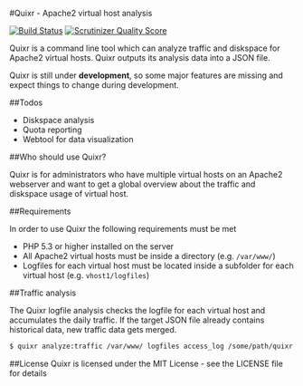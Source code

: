 #Quixr - Apache2 virtual host analysis

[![Build Status](https://travis-ci.org/derhansen/quixr.png?branch=develop)](https://travis-ci.org/derhansen/quixr)
[![Scrutinizer Quality Score](https://scrutinizer-ci.com/g/derhansen/quixr/badges/quality-score.png?s=11465c0dd3d311aee21755773ce8d6cdee6b6a6f)](https://scrutinizer-ci.com/g/derhansen/quixr/)

Quixr is a command line tool which can analyze traffic and diskspace for Apache2 virtual hosts. Quixr outputs its
analysis data into a JSON file.

Quixr is still under **development**, so some major features are missing and expect things to change during development.

##Todos

* Diskspace analysis
* Quota reporting
* Webtool for data visualization

##Who should use Quixr?

Quixr is for administrators who have multiple virtual hosts on an Apache2 webserver and want to get a global overview
about the traffic and diskspace usage of virtual host.

##Requirements

In order to use Quixr the following requirements must be met

* PHP 5.3 or higher installed on the server
* All Apache2 virtual hosts must be inside a directory (e.g. `/var/www/`)
* Logfiles for each virtual host must be located inside a subfolder for each virtual host (e.g. `vhost1/logfiles`)

##Traffic analysis

The Quixr logfile analysis checks the logfile for each virtual host and accumulates the daily traffic. If the target
JSON file already contains historical data, new traffic data gets merged.

``` sh
$ quixr analyze:traffic /var/www/ logfiles access_log /some/path/quixr.json common
```

##License
Quixr is licensed under the MIT License - see the LICENSE file for details
